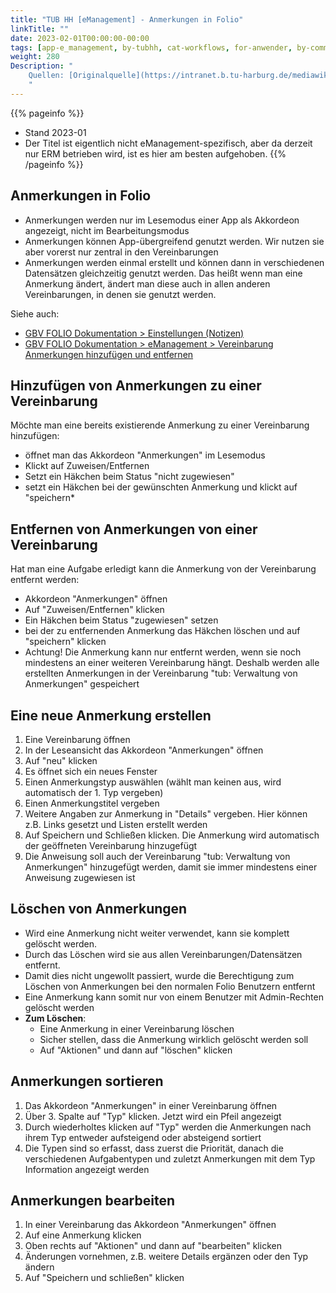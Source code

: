 ```yaml
---
title: "TUB HH [eManagement] - Anmerkungen in Folio"
linkTitle: ""
date: 2023-02-01T00:00:00-00:00
tags: [app-e_management, by-tubhh, cat-workflows, for-anwender, by-community_einzelbeitrag]
weight: 280
Description: "
    Quellen: [Originalquelle](https://intranet.b.tu-harburg.de/mediawiki/index.php?title=FOLIO/Module/ERM/Workflows/Anmerkungen_in_Folio) & [GBV](https://info.gbv.de/display/FOLIOGBVEXTERN/TUB+HH+[eManagement]+-+Anmerkungen+in+Folio)
    "
---
```


{{% pageinfo %}}
* Stand 2023-01
* Der Titel ist eigentlich nicht eManagement-spezifisch, aber da derzeit nur ERM betrieben wird, ist es hier am besten aufgehoben.
{{% /pageinfo %}}

## Anmerkungen in Folio

* Anmerkungen werden nur im Lesemodus einer App als Akkordeon angezeigt, nicht im Bearbeitungsmodus
* Anmerkungen können App-übergreifend genutzt werden. Wir nutzen sie aber vorerst nur zentral in den Vereinbarungen
* Anmerkungen werden einmal erstellt und können dann in verschiedenen Datensätzen gleichzeitig genutzt werden. Das heißt wenn man eine Anmerkung ändert, ändert man diese auch in allen anderen Vereinbarungen, in denen sie genutzt werden.

Siehe auch:

* [GBV FOLIO Dokumentation > Einstellungen (Notizen)](https://info.gbv.de/pages/viewpage.action?pageId=844890132)
* [GBV FOLIO Dokumentation > eManagement > Vereinbarung Anmerkungen hinzufügen und entfernen](https://info.gbv.de/pages/viewpage.action?pageId=845250613)

## Hinzufügen von Anmerkungen zu einer Vereinbarung

Möchte man eine bereits existierende Anmerkung zu einer Vereinbarung hinzufügen:

* öffnet man das Akkordeon "Anmerkungen" im Lesemodus
* Klickt auf Zuweisen/Entfernen
* Setzt ein Häkchen beim Status "nicht zugewiesen"
* setzt ein Häkchen bei der gewünschten Anmerkung und klickt auf "speichern\*

## Entfernen von Anmerkungen von einer Vereinbarung

Hat man eine Aufgabe erledigt kann die Anmerkung von der Vereinbarung entfernt werden:

* Akkordeon "Anmerkungen" öffnen
* Auf "Zuweisen/Entfernen" klicken
* Ein Häkchen beim Status "zugewiesen" setzen
* bei der zu entfernenden Anmerkung das Häkchen löschen und auf "speichern" klicken
* Achtung! Die Anmerkung kann nur entfernt werden, wenn sie noch mindestens an einer weiteren Vereinbarung hängt. Deshalb werden alle erstellten Anmerkungen in der Vereinbarung "tub: Verwaltung von Anmerkungen" gespeichert

## Eine neue Anmerkung erstellen

1.  Eine Vereinbarung öffnen
2.  In der Leseansicht das Akkordeon "Anmerkungen" öffnen
3.  Auf "neu" klicken
4.  Es öffnet sich ein neues Fenster
5.  Einen Anmerkungstyp auswählen (wählt man keinen aus, wird automatisch der 1. Typ vergeben)
6.  Einen Anmerkungstitel vergeben
7.  Weitere Angaben zur Anmerkung in "Details" vergeben. Hier können z.B. Links gesetzt und Listen erstellt werden
8.  Auf Speichern und Schließen klicken. Die Anmerkung wird automatisch der geöffneten Vereinbarung hinzugefügt
9.  Die Anweisung soll auch der Vereinbarung "tub: Verwaltung von Anmerkungen" hinzugefügt werden, damit sie immer mindestens einer Anweisung zugewiesen ist

## Löschen von Anmerkungen

* Wird eine Anmerkung nicht weiter verwendet, kann sie komplett gelöscht werden.
* Durch das Löschen wird sie aus allen Vereinbarungen/Datensätzen entfernt.
* Damit dies nicht ungewollt passiert, wurde die Berechtigung zum Löschen von Anmerkungen bei den normalen Folio Benutzern entfernt
* Eine Anmerkung kann somit nur von einem Benutzer mit Admin-Rechten gelöscht werden
* **Zum Löschen**:
    * Eine Anmerkung in einer Vereinbarung löschen
    * Sicher stellen, dass die Anmerkung wirklich gelöscht werden soll
    * Auf "Aktionen" und dann auf "löschen" klicken

## Anmerkungen sortieren

1.  Das Akkordeon "Anmerkungen" in einer Vereinbarung öffnen
2.  Über 3. Spalte auf "Typ" klicken. Jetzt wird ein Pfeil angezeigt
3.  Durch wiederholtes klicken auf "Typ" werden die Anmerkungen nach ihrem Typ entweder aufsteigend oder absteigend sortiert
4.  Die Typen sind so erfasst, dass zuerst die Priorität, danach die verschiedenen Aufgabentypen und zuletzt Anmerkungen mit dem Typ Information angezeigt werden

## Anmerkungen bearbeiten

1.  In einer Vereinbarung das Akkordeon "Anmerkungen" öffnen
2.  Auf eine Anmerkung klicken
3.  Oben rechts auf "Aktionen" und dann auf "bearbeiten" klicken
4.  Änderungen vornehmen, z.B. weitere Details ergänzen oder den Typ ändern
5.  Auf "Speichern und schließen" klicken
